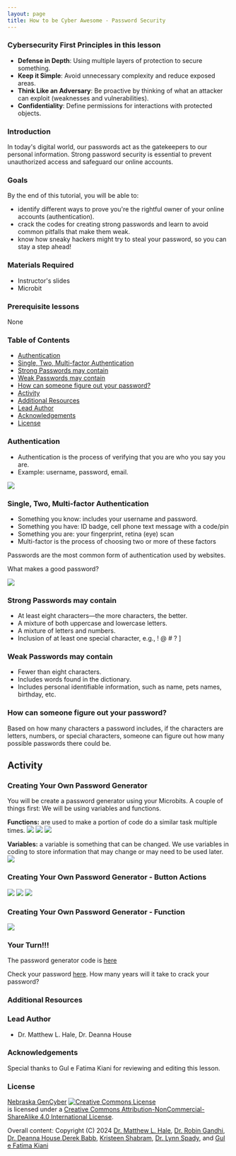 ```yaml
---
layout: page
title: How to be Cyber Awesome - Password Security
---
```


### Cybersecurity First Principles in this lesson

* __Defense in Depth__: Using multiple layers of protection to secure something.
* __Keep it Simple__: Avoid unnecessary complexity and reduce exposed areas.
* __Think Like an Adversary__: Be proactive by thinking of what an attacker can exploit (weaknesses and vulnerabilities).
* __Confidentiality__: Define permissions for interactions with protected objects.

### Introduction
In today's digital world, our passwords act as the gatekeepers to our personal information. Strong password security is essential to prevent unauthorized access and safeguard our online accounts.

### Goals

By the end of this tutorial, you will be able to:
* identify different ways to prove you're the rightful owner of your online accounts (authentication).
* crack the codes for creating strong passwords and learn to avoid common pitfalls that make them weak.
* know how sneaky hackers might try to steal your password, so you can stay a step ahead!


### Materials Required

* Instructor's slides
* Microbit

### Prerequisite lessons
None

### Table of Contents

- [Authentication](#authentication)
- [Single, Two, Multi-factor Authentication](#single,-two,-multi-factor-authentication)
- [Strong Passwords may contain](#strong-passwords-may-contain)
- [Weak Passwords may contain](#weak-passwords-may-contain)
- [How can someone figure out your password?](#how-can-someone-figure-out-your-password?)
- [Activity](#activity)
- [Additional Resources](#additional-resources)
- [Lead Author](#lead-author)
- [Acknowledgements](#acknowledgements)
- [License](#license)

### Authentication
- Authentication is the process of verifying that you are who you say you are. 
- Example: username, password, email.

![](11.png)
  
### Single, Two, Multi-factor Authentication
- Something you know: includes your username and password.
- Something you have: ID badge, cell phone text message with a code/pin
- Something you are: your fingerprint, retina (eye) scan
- Multi-factor is the process of choosing two or more of these factors

Passwords are the most common form of authentication used by websites.

What makes a good password?

![](1.gif)


### Strong Passwords may contain
- At least eight characters—the more characters, the better.
- A mixture of both uppercase and lowercase letters.
- A mixture of letters and numbers.
- Inclusion of at least one special character, e.g., ! @ # ? ]


### Weak Passwords may contain
- Fewer than eight characters. 
- Includes words found in the dictionary.
- Includes personal identifiable information, such as name, pets names, birthday, etc.


### How can someone figure out your password?
Based on how many characters a password includes, if the characters are letters, numbers, or special characters, someone can figure out how many possible passwords there could be.


## Activity
### Creating Your Own Password Generator
You will be create a password generator using your Microbits. 
A couple of things first:
We will be using variables and functions. 

**Functions:** are used to make a portion of code do a similar task multiple times. 
![](3.png) 
![](4.png)
![](5.png)

**Variables:** a variable is something that can be changed. We use variables in coding to store information that may change or may need to be used later.
![](6.png)

### Creating Your Own Password Generator - Button Actions
![](7.png)
![](8.png)
![](9.png)

### Creating Your Own Password Generator - Function
![](10.png)


### Your Turn!!!
The password generator code is [here](https://tinyurl.com/UNOGenCyber2024)

Check your password [here](https://www.security.org/how-secure-is-my-password). How many years will it take to crack your password?


### Additional Resources


### Lead Author

- Dr. Matthew L. Hale, Dr. Deanna House

### Acknowledgements

Special thanks to Gul e Fatima Kiani for reviewing and editing this lesson.

### License
[Nebraska GenCyber](https://www.nebraskagencyber.com) <a rel="license" href="http://creativecommons.org/licenses/by-nc-sa/4.0/"><img alt="Creative Commons License" style="border-width:0" src="https://i.creativecommons.org/l/by-nc-sa/4.0/88x31.png" /></a><br /> is licensed under a <a rel="license" href="http://creativecommons.org/licenses/by-nc-sa/4.0/">Creative Commons Attribution-NonCommercial-ShareAlike 4.0 International License</a>.

Overall content: Copyright (C) 2024  [Dr. Matthew L. Hale](http://faculty.ist.unomaha.edu/mhale/), [Dr. Robin Gandhi](http://faculty.ist.unomaha.edu/rgandhi/), [Dr. Deanna House](#),[Derek Babb](https://derekbabb.com/), [Kristeen Shabram](#), [Dr. Lynn Spady](#), and [Gul e Fatima Kiani](#)
